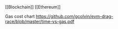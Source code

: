 [[Blockchain]] [[Ethereum]] 

Gas cost chart https://github.com/gcolvin/evm-drag-race/blob/master/time-vs-gas.pdf